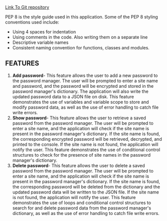 [Link To Git repository](https://github.com/Duotduot/password-manager)

PEP 8 is the style guide used in this application. Some of the PEP 8 styling conventions used include:  
- Using 4 spaces for indentation  
- Using comments in the code. Also writing them on a separate line  
- Descriptive variable names  
- Consistent naming convention for functions, classes and modules.  

## FEATURES  
1. **Add password**- This feature allows the user to add a new password to the password manager. The user will be prompted to enter a site name and password, and the password will be encrypted and stored in the password manager's dictionary. The application will also write the updated password data to a JSON file on disk. This feature demonstrates the use of variables and variable scope to store and modify password data, as well as the use of error handling to catch file write errors.  
2. **Show password**- This feature allows the user to retrieve a saved password from the password manager. The user will be prompted to enter a site name, and the application will check if the site name is present in the password manager's dictionary. If the site name is found, the corresponding encrypted password will be retrieved, decrypted, and printed to the console. If the site name is not found, the application will notify the user. This feature demonstrates the use of conditional control structures to check for the presence of site names in the password manager's dictionary.   
3. **Delete password**- This feature allows the user to delete a saved password from the password manager. The user will be prompted to enter a site name, and the application will check if the site name is present in the password manager's dictionary. If the site name is found, the corresponding password will be deleted from the dictionary and the updated password data will be written to the JSON file. If the site name is not found, the application will notify the user. This feature demonstrates the use of loops and conditional control structures to search for and delete password data from the password manager's dictionary, as well as the use of error handling to catch file write errors.  
